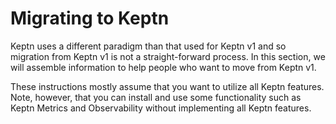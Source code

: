 # Migrating to Keptn

Keptn uses a different paradigm than that used for Keptn v1
and so migration from Keptn v1 is not a straight-forward process.
In this section, we will assemble information to help people
who want to move from Keptn v1.

These instructions mostly assume that you want to utilize
all Keptn features.
Note, however, that you can install and use some functionality
such as Keptn Metrics and Observability
without implementing all Keptn features.

